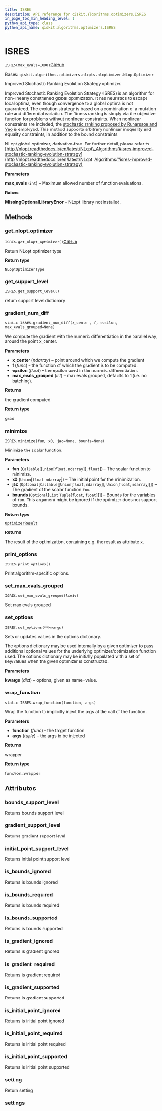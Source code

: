 ```yaml
---
title: ISRES
description: API reference for qiskit.algorithms.optimizers.ISRES
in_page_toc_min_heading_level: 1
python_api_type: class
python_api_name: qiskit.algorithms.optimizers.ISRES
---
```


# ISRES

<span id="qiskit.algorithms.optimizers.ISRES" />

`ISRES(max_evals=1000)`[GitHub](https://github.com/qiskit/qiskit/tree/stable/0.41/qiskit/algorithms/optimizers/nlopts/isres.py "view source code")

Bases: `qiskit.algorithms.optimizers.nlopts.nloptimizer.NLoptOptimizer`

Improved Stochastic Ranking Evolution Strategy optimizer.

Improved Stochastic Ranking Evolution Strategy (ISRES) is an algorithm for non-linearly constrained global optimization. It has heuristics to escape local optima, even though convergence to a global optima is not guaranteed. The evolution strategy is based on a combination of a mutation rule and differential variation. The fitness ranking is simply via the objective function for problems without nonlinear constraints. When nonlinear constraints are included, the [stochastic ranking proposed by Runarsson and Yao](https://notendur.hi.is/tpr/software/sres/Tec311r.pdf) is employed. This method supports arbitrary nonlinear inequality and equality constraints, in addition to the bound constraints.

NLopt global optimizer, derivative-free. For further detail, please refer to [http://nlopt.readthedocs.io/en/latest/NLopt\_Algorithms/#isres-improved-stochastic-ranking-evolution-strategy](http://nlopt.readthedocs.io/en/latest/NLopt_Algorithms/#isres-improved-stochastic-ranking-evolution-strategy)

**Parameters**

**max\_evals** (`int`) – Maximum allowed number of function evaluations.

**Raises**

**MissingOptionalLibraryError** – NLopt library not installed.

## Methods

### get\_nlopt\_optimizer

<span id="qiskit.algorithms.optimizers.ISRES.get_nlopt_optimizer" />

`ISRES.get_nlopt_optimizer()`[GitHub](https://github.com/qiskit/qiskit/tree/stable/0.41/qiskit/algorithms/optimizers/nlopts/isres.py "view source code")

Return NLopt optimizer type

**Return type**

`NLoptOptimizerType`

### get\_support\_level

<span id="qiskit.algorithms.optimizers.ISRES.get_support_level" />

`ISRES.get_support_level()`

return support level dictionary

### gradient\_num\_diff

<span id="qiskit.algorithms.optimizers.ISRES.gradient_num_diff" />

`static ISRES.gradient_num_diff(x_center, f, epsilon, max_evals_grouped=None)`

We compute the gradient with the numeric differentiation in the parallel way, around the point x\_center.

**Parameters**

*   **x\_center** (*ndarray*) – point around which we compute the gradient
*   **f** (*func*) – the function of which the gradient is to be computed.
*   **epsilon** (*float*) – the epsilon used in the numeric differentiation.
*   **max\_evals\_grouped** (*int*) – max evals grouped, defaults to 1 (i.e. no batching).

**Returns**

the gradient computed

**Return type**

grad

### minimize

<span id="qiskit.algorithms.optimizers.ISRES.minimize" />

`ISRES.minimize(fun, x0, jac=None, bounds=None)`

Minimize the scalar function.

**Parameters**

*   **fun** (`Callable`\[\[`Union`\[`float`, `ndarray`]], `float`]) – The scalar function to minimize.
*   **x0** (`Union`\[`float`, `ndarray`]) – The initial point for the minimization.
*   **jac** (`Optional`\[`Callable`\[\[`Union`\[`float`, `ndarray`]], `Union`\[`float`, `ndarray`]]]) – The gradient of the scalar function `fun`.
*   **bounds** (`Optional`\[`List`\[`Tuple`\[`float`, `float`]]]) – Bounds for the variables of `fun`. This argument might be ignored if the optimizer does not support bounds.

**Return type**

[`OptimizerResult`](qiskit.algorithms.optimizers.OptimizerResult "qiskit.algorithms.optimizers.optimizer.OptimizerResult")

**Returns**

The result of the optimization, containing e.g. the result as attribute `x`.

### print\_options

<span id="qiskit.algorithms.optimizers.ISRES.print_options" />

`ISRES.print_options()`

Print algorithm-specific options.

### set\_max\_evals\_grouped

<span id="qiskit.algorithms.optimizers.ISRES.set_max_evals_grouped" />

`ISRES.set_max_evals_grouped(limit)`

Set max evals grouped

### set\_options

<span id="qiskit.algorithms.optimizers.ISRES.set_options" />

`ISRES.set_options(**kwargs)`

Sets or updates values in the options dictionary.

The options dictionary may be used internally by a given optimizer to pass additional optional values for the underlying optimizer/optimization function used. The options dictionary may be initially populated with a set of key/values when the given optimizer is constructed.

**Parameters**

**kwargs** (*dict*) – options, given as name=value.

### wrap\_function

<span id="qiskit.algorithms.optimizers.ISRES.wrap_function" />

`static ISRES.wrap_function(function, args)`

Wrap the function to implicitly inject the args at the call of the function.

**Parameters**

*   **function** (*func*) – the target function
*   **args** (*tuple*) – the args to be injected

**Returns**

wrapper

**Return type**

function\_wrapper

## Attributes

<span id="qiskit.algorithms.optimizers.ISRES.bounds_support_level" />

### bounds\_support\_level

Returns bounds support level

<span id="qiskit.algorithms.optimizers.ISRES.gradient_support_level" />

### gradient\_support\_level

Returns gradient support level

<span id="qiskit.algorithms.optimizers.ISRES.initial_point_support_level" />

### initial\_point\_support\_level

Returns initial point support level

<span id="qiskit.algorithms.optimizers.ISRES.is_bounds_ignored" />

### is\_bounds\_ignored

Returns is bounds ignored

<span id="qiskit.algorithms.optimizers.ISRES.is_bounds_required" />

### is\_bounds\_required

Returns is bounds required

<span id="qiskit.algorithms.optimizers.ISRES.is_bounds_supported" />

### is\_bounds\_supported

Returns is bounds supported

<span id="qiskit.algorithms.optimizers.ISRES.is_gradient_ignored" />

### is\_gradient\_ignored

Returns is gradient ignored

<span id="qiskit.algorithms.optimizers.ISRES.is_gradient_required" />

### is\_gradient\_required

Returns is gradient required

<span id="qiskit.algorithms.optimizers.ISRES.is_gradient_supported" />

### is\_gradient\_supported

Returns is gradient supported

<span id="qiskit.algorithms.optimizers.ISRES.is_initial_point_ignored" />

### is\_initial\_point\_ignored

Returns is initial point ignored

<span id="qiskit.algorithms.optimizers.ISRES.is_initial_point_required" />

### is\_initial\_point\_required

Returns is initial point required

<span id="qiskit.algorithms.optimizers.ISRES.is_initial_point_supported" />

### is\_initial\_point\_supported

Returns is initial point supported

<span id="qiskit.algorithms.optimizers.ISRES.setting" />

### setting

Return setting

<span id="qiskit.algorithms.optimizers.ISRES.settings" />

### settings


